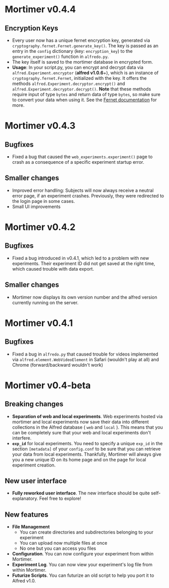 # Mortimer v0.4.4

## Encryption Keys

* Every user now has a unique fernet encryption key, generated via `cryptography.fernet.Fernet.generate_key()`. The key is passed as an entry in the `config` dictionary (key: `encryption_key`) to the `generate_experiment()` function in `alfredo.py`. 
* The key itself is saved to the mortimer database in encrypted form.
* **Usage**: In your script.py, you can encrypt and decrypt data via `alfred.Experiment.encryptor` (**alfred v1.0.6**+), which is an instance of `cryptography.fernet.Fernet`, initialized with the key. It offers the methods `alfred.Experiment.decryptor.encrypt()` and `alfred.Experiment.decryptor.decrypt()`. **Note** that these methods require input of type `bytes` and return data of type `bytes`, so make sure to convert your data when using it. See the [Fernet documentation](https://cryptography.io/en/latest/fernet/) for more.

# Mortimer v0.4.3

## Bugfixes

* Fixed a bug that caused the `web_experiments.experiment()` page to crash as a consequence of a specific experiment startup error.

## Smaller changes

* Improved error handling: Subjects will now always receive a neutral error page, if an experiment crashes. Previously, they were redirected to the login page in some cases.
* Small UI improvements

# Mortimer v0.4.2

## Bugfixes

* Fixed a bug introduced in v0.4.1, which led to a problem with new experiments. Their experiment ID did not get saved at the right time, which caused trouble with data export.

## Smaller changes

* Mortimer now displays its own version number and the alfred version currently running on the server.

# Mortimer v0.4.1

## Bugfixes

* Fixed a bug in `alfredo.py` that caused trouble for videos implemented via `alfred.element.WebVideoElement` in Safari (wouldn't play at all) and Chrome (forward/backward wouldn't work)

# Mortimer v0.4-beta

## Breaking changes

* **Separation of web and local experiments**. Web experiments hosted via mortimer and local experiments now save their data into different collections in the Alfred database ( `web` and `local` ). This means that you can be completely sure that your web and local experiments don't interfere.
* **`exp_id`** for local experiments. You need to specify a unique `exp_id` in the section `[metadata]` of your `config.conf` to be sure that you can retrieve your data from local experiments. Thankfully, Mortimer will always give you a new unique ID on its home page and on the page for local experiment creation.

## New user interface

* **Fully reworked user interface**. The new interface should be quite self-explanatory. Feel free to explore!

## New features

* **File Management**
    - You can create directories and subdirectories belonging to your experiment
    - You can upload now multiple files at once
    - No one but you can access you files
* **Configuration**. You can now configure your experiment from within Mortimer.
* **Experiment Log**. You can now view your experiment's log file from within Mortimer.
* **Futurize Scripts**. You can futurize an old script to help you port it to Alfred v1.0.

